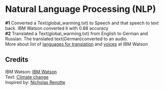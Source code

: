 # Natural Language Processing (NLP)<br >

**#1** Converted a Text(global_warming.txt) to Speech and that speech to text back. IBM Watson converted it with 0.88 accuracy <br>
**#2** Translated a Text(global_warming.txt) from English to German and Russian. The translated text(German)converted to an audio.<br> More about list of [languages for translation](https://cloud.ibm.com/docs/language-translator?topic=language-translator-translation-models) and [voices](https://cloud.ibm.com/docs/text-to-speech?topic=text-to-speech-voices) at IBM Watson

## Credits<br>
IBM Watson:
[IBM Watson](https://cloud.ibm.com/developer/watson/dashboard) <br>
Text: 
[Climate change](https://climate.nasa.gov/evidence/)<br>
Inspired by: 
[Nicholas Renotte](https://www.youtube.com/c/NicholasRenotte/featured)
